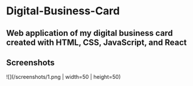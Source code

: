 # Digital-Business-Card
## Web application of my digital business card created with HTML, CSS, JavaScript, and React

## Screenshots
![](/screenshots/1.png | width=50 | height=50)
